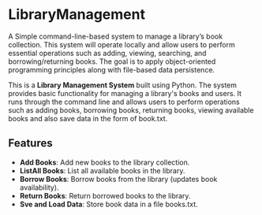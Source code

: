 # LibraryManagement
A Simple command-line-based system to manage a library’s book collection. This system will operate locally and allow users to perform essential operations such as adding, viewing, searching, and borrowing/returning books. The goal is to apply object-oriented programming principles along with file-based data persistence.

This is a **Library Management System** built using Python. The system provides basic functionality for managing a library's books and users. It runs through the command line and allows users to perform operations such as adding books, borrowing books, returning books, viewing available books and also save data in the form of book.txt.

## Features

- **Add Books**: Add new books to the library collection.
- **ListAll Books**: List all available books in the library.
- **Borrow Books**: Borrow books from the library (updates book availability).
- **Return Books**: Return borrowed books to the library.
- **Sve and Load Data**: Store book data in a file books.txt.

